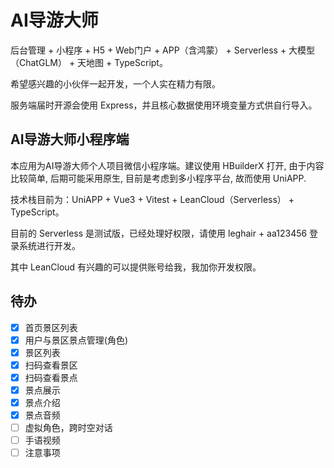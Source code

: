 # AI导游大师

后台管理 + 小程序 + H5 + Web门户 + APP（含鸿蒙） + Serverless + 大模型（ChatGLM） + 天地图 + TypeScript。

希望感兴趣的小伙伴一起开发，一个人实在精力有限。

服务端届时开源会使用 Express，并且核心数据使用环境变量方式供自行导入。

## AI导游大师小程序端

本应用为AI导游大师个人项目微信小程序端。建议使用 HBuilderX 打开, 由于内容比较简单, 后期可能采用原生, 目前是考虑到多小程序平台, 故而使用 UniAPP.

技术栈目前为：UniAPP + Vue3 + Vitest + LeanCloud（Serverless） + TypeScript。

目前的 Serverless 是测试版，已经处理好权限，请使用 leghair + aa123456 登录系统进行开发。

其中 LeanCloud 有兴趣的可以提供账号给我，我加你开发权限。

## 待办

- [x] 首页景区列表
- [x] 用户与景区景点管理(角色)
- [x] 景区列表
- [x] 扫码查看景区
- [x] 扫码查看景点
- [x] 景点展示
- [x] 景点介绍
- [x] 景点音频
- [ ] 虚拟角色，跨时空对话
- [ ] 手语视频
- [ ] 注意事项